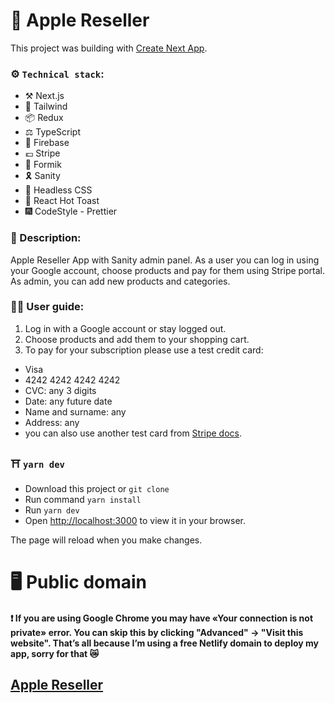 # :apple: Apple Reseller

This project was building with
[Create Next App](https://nextjs.org/docs/api-reference/create-next-app).

### :gear: `Technical stack`:

- :hammer_and_pick:	 Next.js
- :magnet: Tailwind
- :package: Redux
- :balance_scale: TypeScript
- :jigsaw: Firebase
- :euro: Stripe
- :martial_arts_uniform: Formik
- :reminder_ribbon: Sanity
- :movie_camera: Headless CSS
- :sandwich: React Hot Toast
- :fireworks: CodeStyle - Prettier

### :scroll: Description:

Apple Reseller App with Sanity admin panel. As a user you can log in using your Google account, choose products and pay for them using Stripe portal. As admin, you can add new products and categories.

### :astronaut: User guide:

1. Log in with a Google account or stay logged out.
2. Choose products and add them to your shopping cart.
3. To pay for your subscription please use a test credit card:

- Visa
- 4242 4242 4242 4242
- CVC: any 3 digits
- Date: any future date
- Name and surname: any
- Address: any
- you can also use another test card from [Stripe docs](https://stripe.com/docs/testing).


### :shinto_shrine: `yarn dev`

- Download this project or `git clone`
- Run command `yarn install`
- Run `yarn dev`
- Open [http://localhost:3000](http://localhost:3000) to view it in your browser.

The page will reload when you make changes.

# :desktop_computer: Public domain

#### :exclamation: If you are using Google Chrome you may have «Your connection is not private» error. You can skip this by clicking "Advanced" -> "Visit this website". That’s all because I’m using a free Netlify domain to deploy my app, sorry for that :crying_cat_face:


## [Apple Reseller](https://apple-reseller.vercel.app/)





